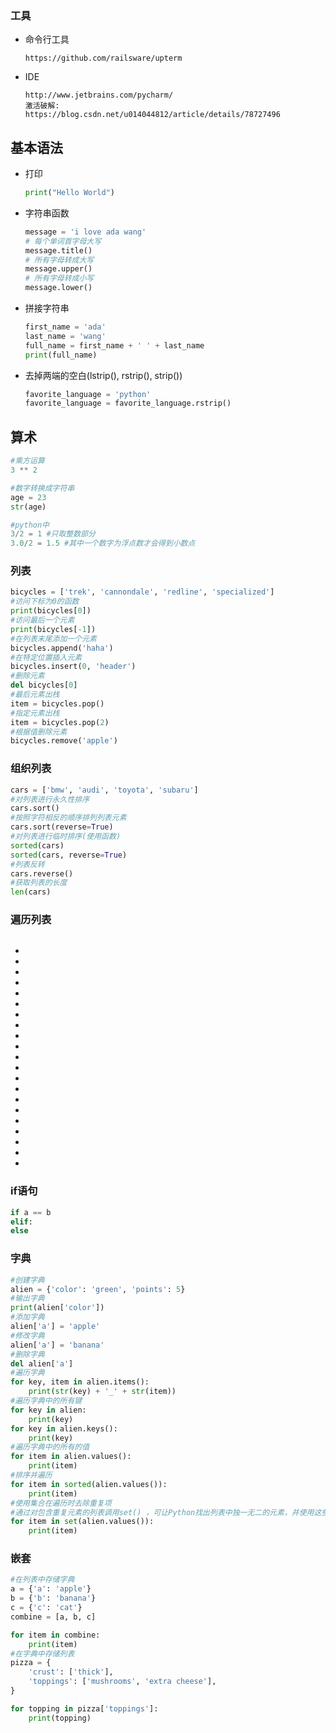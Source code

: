 ### 工具

* 命令行工具

  ```
  https://github.com/railsware/upterm
  ```

* IDE

  ```
  http://www.jetbrains.com/pycharm/
  激活破解:
  https://blog.csdn.net/u014044812/article/details/78727496
  ```

## 基本语法

* 打印

  ```python
  print("Hello World")
  ```

* 字符串函数

  ```python
  message = 'i love ada wang'
  # 每个单词首字母大写
  message.title()
  # 所有字母转成大写
  message.upper()
  # 所有字母转成小写
  message.lower()
  ```

* 拼接字符串

  ```python
  first_name = 'ada'
  last_name = 'wang'
  full_name = first_name + ' ' + last_name
  print(full_name)
  ```

* 去掉两端的空白(lstrip(), rstrip(), strip())

  ```python
  favorite_language = 'python'
  favorite_language = favorite_language.rstrip()
  ```

  

## 算术

```Python
#乘方运算
3 ** 2

#数字转换成字符串
age = 23
str(age)

#python中
3/2 = 1 #只取整数部分
3.0/2 = 1.5 #其中一个数字为浮点数才会得到小数点
```

### 列表

```Python
bicycles = ['trek', 'cannondale', 'redline', 'specialized']
#访问下标为0的函数
print(bicycles[0])
#访问最后一个元素
print(bicycles[-1])
#在列表末尾添加一个元素
bicycles.append('haha')
#在特定位置插入元素
bicycles.insert(0, 'header')
#删除元素
del bicycles[0]
#最后元素出栈
item = bicycles.pop()
#指定元素出栈
item = bicycles.pop(2)
#根据值删除元素
bicycles.remove('apple')
```

### 组织列表

```python
cars = ['bmw', 'audi', 'toyota', 'subaru']
#对列表进行永久性排序
cars.sort()
#按照字符相反的顺序排列列表元素
cars.sort(reverse=True)
#对列表进行临时排序(使用函数)
sorted(cars)
sorted(cars, reverse=True)
#列表反转
cars.reverse()
#获取列表的长度
len(cars)
```

### 遍历列表

```python

```



*

*

*

*

*

*

*

*

*

*

*

*

*

*

*

*

*

*

*

*

*

### if语句

```python
if a == b
elif:
else
```

### 字典

```python
#创建字典
alien = {'color': 'green', 'points': 5}
#输出字典
print(alien['color'])
#添加字典
alien['a'] = 'apple'
#修改字典
alien['a'] = 'banana'
#删除字典
del alien['a']
#遍历字典
for key, item in alien.items():
    print(str(key) + '_' + str(item))
#遍历字典中的所有键
for key in alien:
    print(key)
for key in alien.keys():
    print(key)
#遍历字典中的所有的值
for item in alien.values():
    print(item)
#排序并遍历
for item in sorted(alien.values()):
    print(item)
#使用集合在遍历时去除重复项
#通过对包含重复元素的列表调用set() ，可让Python找出列表中独一无二的元素，并使用这些元素来创建一个集合
for item in set(alien.values()):
    print(item)
```



### 嵌套

```python
#在列表中存储字典
a = {'a': 'apple'}
b = {'b': 'banana'}
c = {'c': 'cat'}
combine = [a, b, c]

for item in combine:
	print(item)
#在字典中存储列表
pizza = {
	'crust': ['thick'],
	'toppings': ['mushrooms', 'extra cheese'],
}

for topping in pizza['toppings']:
	print(topping)
```
























































